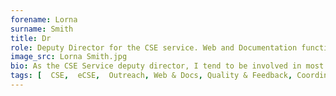 ```yaml
---
forename: Lorna
surname: Smith
title: Dr
role: Deputy Director for the CSE service. Web and Documentation function lead. Outreach function lead
image_src: Lorna Smith.jpg
bio: As the CSE Service deputy director, I tend to be involved in most aspects of the service delivery. However I have a particular role within the eCSE programme, around documentation, outreach and understanding and monitoring emissions as we look towards Net Zero services.  Out with work you can find me in my garden or enjoying the chaos of being a Beaver Scout leader. 
tags: [  CSE,  eCSE,  Outreach, Web & Docs, Quality & Feedback, Coordination] 
---
```

